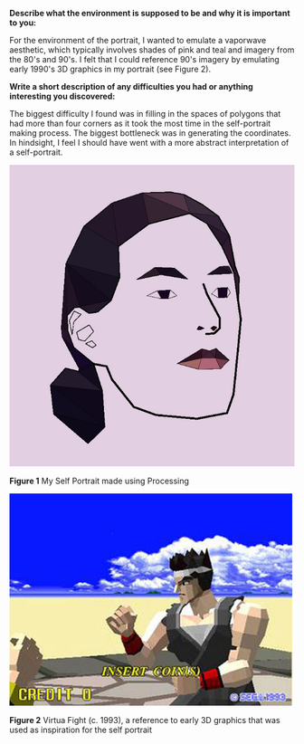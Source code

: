 **Describe what the environment is supposed to be and why it is important to you:**

For the environment of the portrait, I wanted to emulate a vaporwave aesthetic, which typically involves shades of pink and teal and imagery from the 80's and 90's. I felt that I could reference 90's imagery by emulating early 1990's 3D graphics in my portrait (see Figure 2).

**Write a short description of any difficulties you had or anything interesting you discovered:**

The biggest difficulty I found was in filling in the spaces of polygons that had more than four corners as it took the most time in the self-portrait making process. The biggest bottleneck was in generating the coordinates. In hindsight, I feel I should have went with a more abstract interpretation of a self-portrait. 

![](/July_8/SelfPortraitV2.jpg)

**Figure 1** My Self Portrait made using Processing

![](/July_8/VF1.jpg)

**Figure 2** Virtua Fight (c. 1993), a reference to early 3D graphics that was used as inspiration for the self portrait
